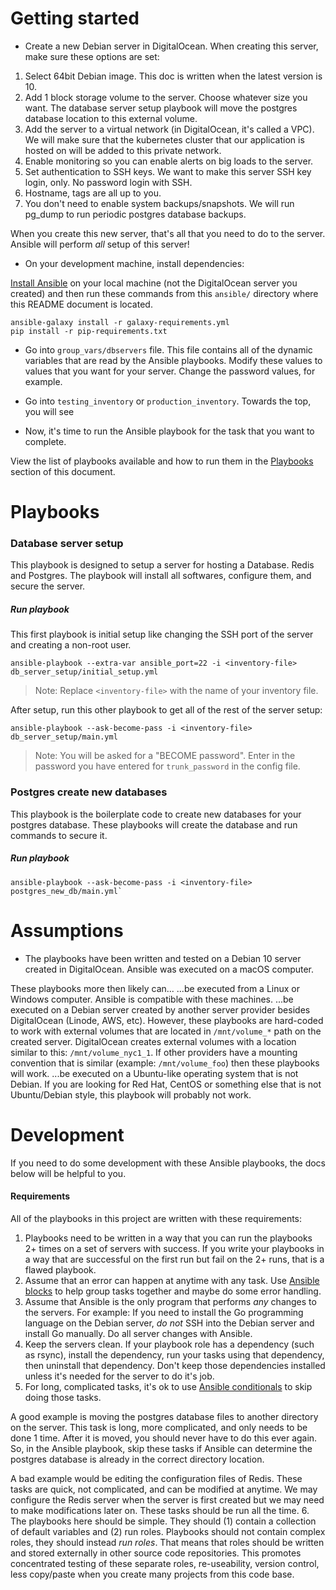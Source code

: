 # Getting started

* Create a new Debian server in DigitalOcean. When creating this server, make sure these options are set:

1. Select 64bit Debian image. This doc is written when the latest version is 10. 
2. Add 1 block storage volume to the server. Choose whatever size you want. The database server setup playbook will move the postgres database location to this external volume. 
3. Add the server to a virtual network (in DigitalOcean, it's called a VPC). We will make sure that the kubernetes cluster that our application is hosted on will be added to this private network. 
4. Enable monitoring so you can enable alerts on big loads to the server. 
5. Set authentication to SSH keys. We want to make this server SSH key login, only. No password login with SSH. 
6. Hostname, tags are all up to you. 
7. You don't need to enable system backups/snapshots. We will run pg_dump to run periodic postgres database backups. 

When you create this new server, that's all that you need to do to the server. Ansible will perform *all* setup of this server!

* On your development machine, install dependencies:

[Install Ansible](https://docs.ansible.com/ansible/latest/installation_guide/intro_installation.html) on your local machine (not the DigitalOcean server you created) and then run these commands from this `ansible/` directory where this README document is located. 

```
ansible-galaxy install -r galaxy-requirements.yml
pip install -r pip-requirements.txt
```

* Go into `group_vars/dbservers` file. This file contains all of the dynamic variables that are read by the Ansible playbooks. Modify these values to values that you want for your server. Change the password values, for example. 

* Go into `testing_inventory` or `production_inventory`. Towards the top, you will see 

* Now, it's time to run the Ansible playbook for the task that you want to complete. 

View the list of playbooks available and how to run them in the [Playbooks](#Playbooks) section of this document. 

# Playbooks 

### Database server setup

This playbook is designed to setup a server for hosting a Database. Redis and Postgres. The playbook will install all softwares, configure them, and secure the server. 

##### Run playbook

This first playbook is initial setup like changing the SSH port of the server and creating a non-root user. 
```
ansible-playbook --extra-var ansible_port=22 -i <inventory-file> db_server_setup/initial_setup.yml
```
> Note: Replace `<inventory-file>` with the name of your inventory file. 

After setup, run this other playbook to get all of the rest of the server setup:

```
ansible-playbook --ask-become-pass -i <inventory-file> db_server_setup/main.yml
```
> Note: You will be asked for a "BECOME password". Enter in the password you have entered for `trunk_password` in the config file. 

### Postgres create new databases

This playbook is the boilerplate code to create new databases for your postgres database. These playbooks will create the database and run commands to secure it. 

##### Run playbook 

```
ansible-playbook --ask-become-pass -i <inventory-file> postgres_new_db/main.yml`
```

# Assumptions

* The playbooks have been written and tested on a Debian 10 server created in DigitalOcean. Ansible was executed on a macOS computer. 

These playbooks more then likely can...
...be executed from a Linux or Windows computer. Ansible is compatible with these machines. 
...be executed on a Debian server created by another server provider besides DigitalOcean (Linode, AWS, etc). However, these playbooks are hard-coded to work with external volumes that are located in `/mnt/volume_*` path on the created server. DigitalOcean creates external volumes with a location similar to this: `/mnt/volume_nyc1_1`. If other providers have a mounting convention that is similar (example: `/mnt/volume_foo`) then these playbooks will work. 
...be executed on a Ubuntu-like operating system that is not Debian. If you are looking for Red Hat, CentOS or something else that is not Ubuntu/Debian style, this playbook will probably not work. 

# Development 

If you need to do some development with these Ansible playbooks, the docs below will be helpful to you. 

#### Requirements 

All of the playbooks in this project are written with these requirements:
1. Playbooks need to be written in a way that you can run the playbooks 2+ times on a set of servers with success. If you write your playbooks in a way that are successful on the first run but fail on the 2+ runs, that is a flawed playbook. 
2. Assume that an error can happen at anytime with any task. Use [Ansible blocks](https://docs.ansible.com/ansible/latest/user_guide/playbooks_blocks.html#playbooks-blocks) to help group tasks together and maybe do some error handling. 
3. Assume that Ansible is the only program that performs *any* changes to the servers. For example: If you need to install the Go programming language on the Debian server, *do not* SSH into the Debian server and install Go manually. Do all server changes with Ansible. 
4. Keep the servers clean. If your playbook role has a dependency (such as rsync), install the dependency, run your tasks using that dependency, then uninstall that dependency. Don't keep those dependencies installed unless it's needed for the server to do it's job. 
5. For long, complicated tasks, it's ok to use [Ansible conditionals](https://docs.ansible.com/ansible/latest/user_guide/playbooks_conditionals.html) to skip doing those tasks. 

A good example is moving the postgres database files to another directory on the server. This task is long, more complicated, and only needs to be done 1 time. After it is moved, you should never have to do this ever again. So, in the Ansible playbook, skip these tasks if Ansible can determine the postgres database is already in the correct directory location. 

A bad example would be editing the configuration files of Redis. These tasks are quick, not complicated, and can be modified at anytime. We may configure the Redis server when the server is first created but we may need to make modifications later on. These tasks should be run all the time. 
6. The playbooks here should be simple. They should (1) contain a collection of default variables and (2) run roles. Playbooks should not contain complex roles, they should instead *run roles*. That means that roles should be written and stored externally in other source code repositories. This promotes concentrated testing of these separate roles, re-useability, version control, less copy/paste when you create many projects from this code base.
